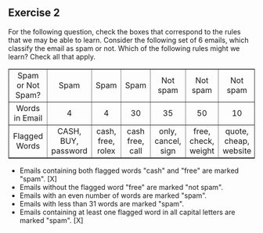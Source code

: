 ## Exercise 2

For the following question, check the boxes that correspond to the rules that we may be able to learn. Consider the following set of 6 emails, which classify the email as spam or not. Which of the following rules might we learn? Check all that apply.

<table border="1" style="width:100%">
    <tbody><tr>
      <td style="text-align:center;vertical-align:middle">Spam or Not Spam?</td>
      <td style="text-align:center;vertical-align:middle">Spam</td>
      <td style="text-align:center;vertical-align:middle">Spam</td>
      <td style="text-align:center;vertical-align:middle">Spam</td>
      <td style="text-align:center;vertical-align:middle">Not spam</td>
      <td style="text-align:center;vertical-align:middle">Not spam</td>
      <td style="text-align:center;vertical-align:middle">Not spam</td>
    </tr>
    <tr>
      <td style="text-align:center;vertical-align:middle">Words in Email</td>
      <td style="text-align:center;vertical-align:middle">4</td>
      <td style="text-align:center;vertical-align:middle">4</td>
      <td style="text-align:center;vertical-align:middle">30</td>
      <td style="text-align:center;vertical-align:middle">35</td>
      <td style="text-align:center;vertical-align:middle">50</td>
      <td style="text-align:center;vertical-align:middle">10</td>
    </tr>
    <tr>
      <td style="text-align:center;vertical-align:middle">Flagged Words</td>
      <td style="text-align:center;vertical-align:middle">CASH, BUY, password</td>
      <td style="text-align:center;vertical-align:middle">cash, free, rolex</td>
      <td style="text-align:center;vertical-align:middle">cash free, call</td>
      <td style="text-align:center;vertical-align:middle">only, cancel, sign</td>
      <td style="text-align:center;vertical-align:middle">free, check, weight</td>
      <td style="text-align:center;vertical-align:middle">quote, cheap, website</td>
    </tr>
  </tbody></table>

- Emails containing both flagged words "cash" and "free" are marked "spam". [X]
- Emails without the flagged word "free" are marked "not spam".
- Emails with an even number of words are marked "spam".
- Emails with less than 31 words are marked "spam".
- Emails containing at least one flagged word in all capital letters are marked "spam". [X]